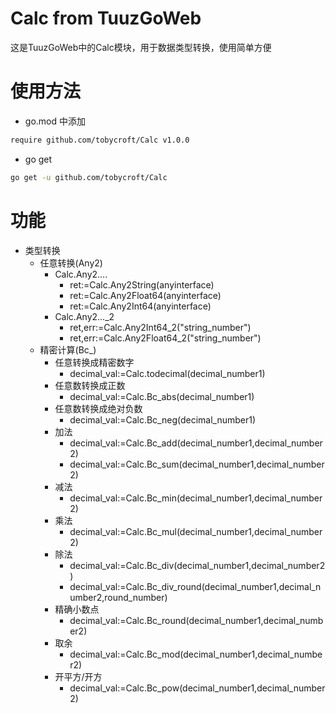 # Calc from TuuzGoWeb

这是TuuzGoWeb中的Calc模块，用于数据类型转换，使用简单方便

# 使用方法

- go.mod 中添加

```bash
require github.com/tobycroft/Calc v1.0.0
```

- go get

```bash
go get -u github.com/tobycroft/Calc
```

# 功能

- 类型转换
    - 任意转换(Any2)
        - Calc.Any2....
            - ret:=Calc.Any2String(anyinterface)
            - ret:=Calc.Any2Float64(anyinterface)
            - ret:=Calc.Any2Int64(anyinterface)
        - Calc.Any2..._2
            - ret,err:=Calc.Any2Int64_2("string_number")
            - ret,err:=Calc.Any2Float64_2("string_number")
    - 精密计算(Bc_)
        - 任意转换成精密数字
            - decimal_val:=Calc.todecimal(decimal_number1)
        - 任意数转换成正数
            - decimal_val:=Calc.Bc_abs(decimal_number1)
        - 任意数转换成绝对负数
            - decimal_val:=Calc.Bc_neg(decimal_number1)
        - 加法
            - decimal_val:=Calc.Bc_add(decimal_number1,decimal_number2)
            - decimal_val:=Calc.Bc_sum(decimal_number1,decimal_number2)
        - 减法
            - decimal_val:=Calc.Bc_min(decimal_number1,decimal_number2)
        - 乘法
            - decimal_val:=Calc.Bc_mul(decimal_number1,decimal_number2)
        - 除法
            - decimal_val:=Calc.Bc_div(decimal_number1,decimal_number2)
            - decimal_val:=Calc.Bc_div_round(decimal_number1,decimal_number2,round_number)
        - 精确小数点
            - decimal_val:=Calc.Bc_round(decimal_number1,decimal_number2)
        - 取余
            - decimal_val:=Calc.Bc_mod(decimal_number1,decimal_number2)
        - 开平方/开方
            - decimal_val:=Calc.Bc_pow(decimal_number1,decimal_number2)